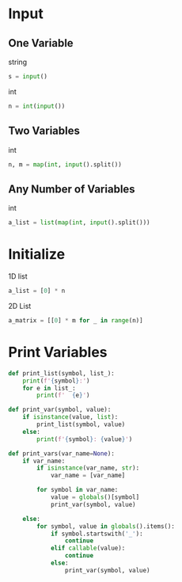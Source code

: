 # Input

## One Variable
string
```python
s = input()
```
int
```python
n = int(input())
```

## Two Variables
int
```python
n, m = map(int, input().split())
```

## Any Number of Variables
int
```python
a_list = list(map(int, input().split()))
```

# Initialize
1D list
```python
a_list = [0] * n
```

2D List
```python
a_matrix = [[0] * m for _ in range(n)]
```

# Print Variables

```python
def print_list(symbol, list_):
    print(f'{symbol}:')
    for e in list_:
        print(f'  {e}')

def print_var(symbol, value):
    if isinstance(value, list):
        print_list(symbol, value)
    else:
        print(f'{symbol}: {value}')

def print_vars(var_name=None):
    if var_name:
        if isinstance(var_name, str):
            var_name = [var_name]

        for symbol in var_name:
            value = globals()[symbol]
            print_var(symbol, value)

    else:
        for symbol, value in globals().items():
            if symbol.startswith('_'):
                continue
            elif callable(value):
                continue
            else:
                print_var(symbol, value)
```